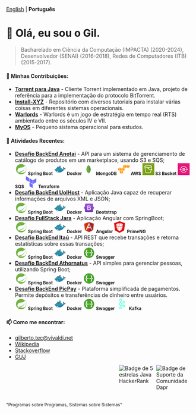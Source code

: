 [English](https://github.com/gilberto-009199/gilberto-009199/blob/main/README.md) | __Português__

# 👋 Olá, eu sou o Gil.
> Bacharelado em Ciência da Computação (IMPACTA) (2020-2024), Desenvolvedor (SENAI) (2016-2018), Redes de Computadores (ITB) (2015-2017).

<!-- ADICIONE INGLÊS E PORTUGUÊS -->

<!--- [![GitHub Game of Life](https://github4life.herokuapp.com/gilberto-009199.gif?z=6)](https://github4life.herokuapp.com/gilberto-009199) -->

<!---
### 🌱 Experiência Profissional:


- **Analista Full Stack em Startup, São Paulo, Brasil:** Front-end com Angular e Back-End com C#, em um marketplace e microservices com Spring Boot.
<br/><small>
        <strong>![Spring Boot](./assets/spring16x16.svg) Spring Boot</strong> 
        <strong>![Java](./assets/java16x16.svg) Java</strong> 
        <strong>![C#](./assets/c-sharp16x16.svg) C#</strong> 
        <strong>![Angular](./assets/angularjs.svg) Angular</strong>
      </small>

- **Analista de Sistemas Full Stack Java em Banco, São Paulo, Brasil:** Trabalhando com aplicações web e Java.
<br/><small>
        <strong>![Spring Boot](./assets/spring16x16.svg) Spring Boot</strong>
        <strong>![Java](./assets/java16x16.svg) Java</strong> 
        <strong>![Servlet](./assets/servelt16x16.svg) Servlet</strong>
        <strong><img src="./assets/jsf.png" width="16" height="16"/> JSP/JSF</strong>
  </small>
-->

#### 💞️ Minhas Contribuições:

- [**Torrent para Java**](https://github.com/gilberto-009199/MyTorrent) - Cliente Torrent implementado em Java, projeto de referência para a implementação do protocolo BitTorrent.
- [**Install-XYZ**](https://github.com/backend-br/como-instalar-xyz) - Repositório com diversos tutoriais para instalar várias coisas em diferentes sistemas operacionais.
- [**Warlords**](https://github.com/warlords2) - Warlords é um jogo de estratégia em tempo real (RTS) ambientado entre os séculos IV e VII.
- [**MyOS**](https://github.com/gilberto-009199/MyOS) - Pequeno sistema operacional para estudos.

#### 🌱 Atividades Recentes:

- [**Desafio BackEnd Anotai**](https://github.com/gilberto-009199/desafio-anotai-backend-aws) - API para um sistema de gerenciamento de catálogo de produtos em um marketplace, usando S3 e SQS;
<br/><small>
        <strong>![Spring Boot](./assets/spring16x16.svg) Spring Boot</strong>
        <strong>![Docker](./assets/docker16x16.svg) Docker</strong>
        <strong>![MongoDB](./assets/mongodb.svg) MongoDB</strong>
        <strong>![AWS](./assets/cloud16x16.svg) AWS</strong>
        <strong>![S3](./assets/Arch_Amazon-Simple-Storage-Service_16.svg) S3 Bucket</strong>
        <strong>![SQS](./assets/Arch_Amazon-Simple-Queue-Service_16.svg) SQS</strong>
        <strong>![Terraform](./assets/terraform16x16.svg) Terraform</strong>
      </small>
- [**Desafio BackEnd UolHost**](https://github.com/gilberto-009199/desafio-uolhost-backend) - Aplicação Java capaz de recuperar informações de arquivos XML e JSON;
<br/><small>
        <strong>![Spring Boot](./assets/spring16x16.svg) Spring Boot</strong>
        <strong>![Docker](./assets/docker16x16.svg) Docker</strong>
        <strong>![Bootstrap](./assets/bootstrap.svg) Bootstrap</strong> 
      </small>
- [**Desafio FullStack Jara**](https://github.com/gilberto-009199/avaliacao-full-stack) - Aplicação Angular com SpringBoot;
<br/><small>
        <strong>![Spring Boot](./assets/spring16x16.svg) Spring Boot</strong>
        <strong>![Docker](./assets/docker16x16.svg) Docker</strong>
        <strong>![Angular](./assets/angularjs.svg) Angular</strong>
        <strong>![PrimeNG](https://raw.githubusercontent.com/gilberto-009199/gilberto-009199/2888ebbf436a85de7aee2576a161cafd88080aef/assets/primeng.svg) PrimeNG</strong>
      </small>
- [**Desafio BackEnd Itaú**](https://github.com/gilberto-009199/desafio-itau-backend) - API REST que recebe transações e retorna estatísticas sobre essas transações;
<br/><small>
        <strong>![Spring Boot](./assets/spring16x16.svg) Spring Boot</strong>
        <strong>![Docker](./assets/docker16x16.svg) Docker</strong>
        <strong>![Swagger](./assets/swagger.svg) Swagger</strong>
      </small>
- [**Desafio BackEnd Athornatus**](https://github.com/gilberto-009199/athornatus_vaga) - API simples para gerenciar pessoas, utilizando Spring Boot;
<br/><small>
        <strong>![Spring Boot](./assets/spring16x16.svg) Spring Boot</strong>
        <strong>![Docker](./assets/docker16x16.svg) Docker</strong>
        <strong>![Swagger](./assets/swagger.svg) Swagger</strong>
      </small>
- [**Desafio BackEnd PicPay**](https://github.com/gilberto-009199/picpay-desafio-backend) - Plataforma simplificada de pagamentos. Permite depósitos e transferências de dinheiro entre usuários.
<br/><small>
        <strong>![Spring Boot](./assets/spring16x16.svg) Spring Boot</strong>
        <strong>![Docker](./assets/docker16x16.svg) Docker</strong>
        <strong>![Swagger](./assets/swagger.svg) Swagger</strong>
        <strong>![Kafka](./assets/kafka16x16.svg) Kafka</strong>
      </small>

#### 📫 Como me encontrar:

- [gilberto.tec@vivaldi.net](mailto:gilberto.tec@vivaldi.net)
- [Wikipedia](https://pt.wikipedia.org/wiki/Especial:Contribui%C3%A7%C3%B5es/Tel_front)
- [Stackoverflow](https://stackoverflow.com/users/12253435/gil)
- [GUJ](https://www.guj.com.br/u/gil090199/activity)

<!-- [Leia Mais]() -->

[<img alt="Badge de Suporte da Comunidade Dapr" align="right" width="100" height="100" src="https://assets.holopin.io/eyJidWNrZXQiOiJob2xvcGluLWFzc2V0cyIsImtleSI6ImFzc2V0cy9jbG80MmhnanIxOTg2ODBmbWs1ZGd6Y3dyOSIsImVkaXRzIjp7InJvdGF0ZSI6bnVsbH19">](
https://www.holopin.io/@gilberto009199
)

[<img alt="Badge de 5 estrelas Java HackerRank" align="right" width="100" height="100" src="https://github.com/user-attachments/assets/a2a523f6-1c89-442c-92e1-cbf240910479">](
https://www.hackerrank.com/profile/gilberto_tec
)
<!--[<img alt="Contador de Visitas" src="https://profile-counter.glitch.me/gilberto-009199/count.svg">](https://profile-counter.glitch.me/gilberto-009199/count.svg)
-->

<!---
gilberto-009199/gilberto-009199 é um ✨ repositório especial ✨ porque seu `README.md` (este arquivo) aparece no seu perfil do GitHub.
Você pode clicar no link de visualização para ver suas alterações.
--->
<small style="float: left;">"Programas sobre Programas, Sistemas sobre Sistemas"</small>

